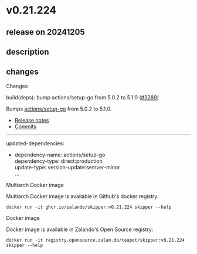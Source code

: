 # v0.21.224

## release on 20241205
## description
## changes
Changes

build(deps): bump actions/setup-go from 5.0.2 to 5.1.0 (<a class="issue-link js-issue-link" data-error-text="Failed to load title" data-id="2617009788" data-permission-text="Title is private" data-url="https://github.com/zalando/skipper/issues/3289" data-hovercard-type="pull_request" data-hovercard-url="/zalando/skipper/pull/3289/hovercard" href="https://github.com/zalando/skipper/pull/3289">#3289</a>)

Bumps <a href="https://github.com/actions/setup-go">actions/setup-go</a> from 5.0.2 to 5.1.0.

* <a href="https://github.com/actions/setup-go/releases">Release notes</a>
* <a href="https://github.com/actions/setup-go/compare/0a12ed9d6a96ab950c8f026ed9f722fe0da7ef32...41dfa10bad2bb2ae585af6ee5bb4d7d973ad74ed">Commits</a>

*** ** * ** ***

updated-dependencies:

* dependency-name: actions/setup-go  
  dependency-type: direct:production  
  update-type: version-update:semver-minor  
  ...

Multiarch Docker image

Multiarch Docker image is available in Github's docker registry:

    docker run -it ghcr.io/zalando/skipper:v0.21.224 skipper --help

Docker image

Docker image is available in Zalando's Open Source registry:

    docker run -it registry.opensource.zalan.do/teapot/skipper:v0.21.224 skipper --help


